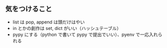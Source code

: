 ## 気をつけること

- list は pop, append は頭だけはやい
- in とかの創作は set, dict がいい（ハッシュテーブル）
- pypy にする（python で書いて pypy で提出でいい）、pyenv で一応入れられる
